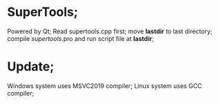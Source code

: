 # SuperTools;
Powered by Qt;
Read supertools.cpp first;
move __lastdir__ to last directory;
compile _supertools_.pro and run script file at __lastdir__;

# Update;
Windows system uses MSVC2019 compiler;
Linux system uses GCC compiler;
